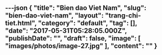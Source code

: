 ---json
{
    "title": "Bien dao Viet Nam",
    "slug": "bien-dao-viet-nam",
    "layout": "trang-chi-tiet.html",
    "category": "default",
    "tag": [],
    "date": "2017-05-31T05:28:05.000Z",
    "publishDate": "",
    "draft": false,
    "image": [
        "images/photos/image-27.jpg"
    ],
    "__content__": ""
}
---
